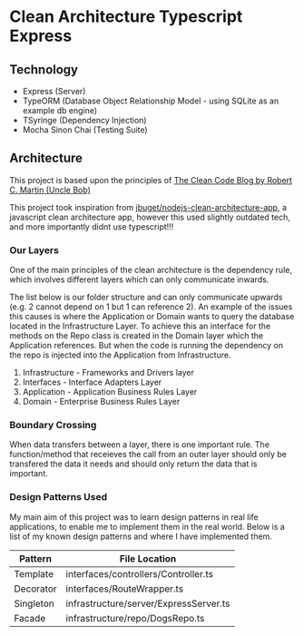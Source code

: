 # Clean Architecture Typescript Express

## Technology 

* Express (Server)
* TypeORM (Database Object Relationship Model - using SQLite as an example db engine)
* TSyringe (Dependency Injection)
* Mocha Sinon Chai (Testing Suite)


## Architecture

This project is based upon the principles of [The Clean Code Blog
by Robert C. Martin (Uncle Bob)](https://blog.cleancoder.com/uncle-bob/2012/08/13/the-clean-architecture.html)

This project took inspiration from [jbuget/nodejs-clean-architecture-app](https://github.com/jbuget/nodejs-clean-architecture-app), a javascript clean architecture app, however this used slightly outdated tech, and more importantly didnt use typescript!!!

### Our Layers

One of the main principles of the clean architecture is the dependency rule, which involves different layers which can only communicate inwards.

The list below is our folder structure and can only communicate upwards (e.g. 2 cannot depend on 1 but 1 can reference 2).  An example of the issues this causes is where the Application or Domain wants to query the database located in the Infrastructure Layer.  To achieve this an interface for the methods on the Repo class is created in the Domain layer which the Application references.  But when the code is running the dependency on the repo is injected into the Application from Infrastructure.

1. Infrastructure - Frameworks and Drivers layer
2. Interfaces - Interface Adapters Layer
3. Application - Application Business Rules Layer
4. Domain - Enterprise Business Rules Layer

### Boundary Crossing

When data transfers between a layer, there is one important rule. The function/method that receieves the call from an outer layer should only be transfered the data it needs and should only return the data that is important.


### Design Patterns Used
My main aim of this project was to learn design patterns in real life applications, to enable me to implement them in the real world.  Below is a list of my known design patterns and where I have implemented them.

Pattern     | File Location 
----------- | ----------- 
Template    | interfaces/controllers/Controller.ts
Decorator   | interfaces/RouteWrapper.ts
Singleton   | infrastructure/server/ExpressServer.ts
Facade      | infrastructure/repo/DogsRepo.ts